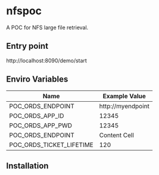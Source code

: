 # nfspoc
A POC for NFS large file retrieval.  
  
## Entry point
http://localhost:8090/demo/start

## Enviro Variables
| Name  | Example Value |
| ------------- | ------------- |
| POC_ORDS_ENDPOINT  | http://myendpoint  |
| POC_ORDS_APP_ID  | 12345  |
| POC_ORDS_APP_PWD | 12345  |
| POC_ORDS_ENDPOINT  | Content Cell  |
| POC_ORDS_TICKET_LIFETIME  | 120  |

## Installation
 